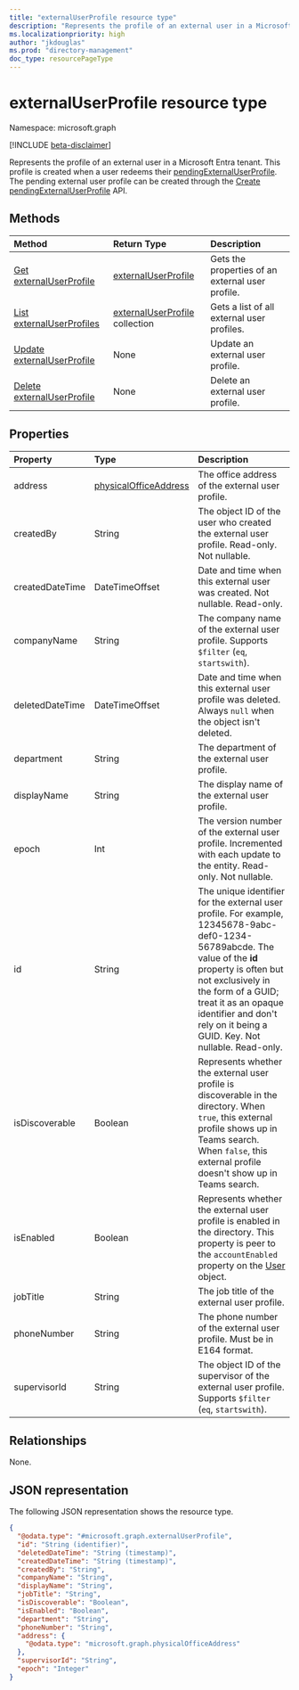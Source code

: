 ```yaml
---
title: "externalUserProfile resource type"
description: "Represents the profile of an external user in a Microsoft Entra tenant."
ms.localizationpriority: high
author: "jkdouglas"
ms.prod: "directory-management"
doc_type: resourcePageType
---
```


# externalUserProfile resource type

Namespace: microsoft.graph

[!INCLUDE [beta-disclaimer](../../includes/beta-disclaimer.md)]

Represents the profile of an external user in a Microsoft Entra tenant. This profile is created when a user redeems their [pendingExternalUserProfile](pendingexternaluserprofile.md). The pending external user profile can be created through the [Create pendingExternalUserProfile](../api/directory-post-pendingexternaluserprofile.md) API.

## Methods

| Method         | Return Type | Description |
|:---------------|:------------|:------------|
|[Get externalUserProfile](../api/externaluserprofile-get.md) | [externalUserProfile](externaluserprofile.md) | Gets the properties of an external user profile. |
|[List externalUserProfiles](../api/directory-list-externaluserprofile.md) |[externalUserProfile](externaluserprofile.md) collection| Gets a list of all external user profiles. |
|[Update externalUserProfile](../api/externaluserprofile-update.md) | None | Update an external user profile. |
|[Delete externalUserProfile](../api/directory-delete-externaluserprofiles.md) | None | Delete an external user profile. |

## Properties

| Property   | Type |Description|
|:---------------|:--------|:----------|
|address|[physicalOfficeAddress](physicalofficeaddress.md)|The office address of the external user profile.|
|createdBy|String|The object ID of the user who created the external user profile. Read-only. Not nullable. |
|createdDateTime|DateTimeOffset|Date and time when this external user was created. Not nullable. Read-only. |
|companyName|String|The company name of the external user profile. Supports `$filter` (`eq`, `startswith`). |
|deletedDateTime|DateTimeOffset|Date and time when this external user profile was deleted. Always `null` when the object isn't deleted. |
|department|String|The department of the external user profile. |
|displayName|String|The display name of the external user profile.|
|epoch|Int|The version number of the external user profile. Incremented with each update to the entity. Read-only. Not nullable.|
|id|String|The unique identifier for the external user profile. For example, 12345678-9abc-def0-1234-56789abcde. The value of the **id** property is often but not exclusively in the form of a GUID; treat it as an opaque identifier and don't rely on it being a GUID. Key. Not nullable. Read-only.|
|isDiscoverable|Boolean|Represents whether the external user profile is discoverable in the directory. When `true`, this external profile shows up in Teams search. When `false`, this external profile doesn't show up in Teams search. |
|isEnabled|Boolean|Represents whether the external user profile is enabled in the directory. This property is peer to the `accountEnabled` property on the [User](user.md) object. |
|jobTitle|String|The job title of the external user profile.|
|phoneNumber|String|The phone number of the external user profile. Must be in E164 format.|
|supervisorId|String|The object ID of the supervisor of the external user profile. Supports `$filter` (`eq`, `startswith`).|

## Relationships

None.

## JSON representation

The following JSON representation shows the resource type.
<!-- {
  "blockType": "resource",
  "keyProperty": "id",
  "@odata.type": "microsoft.graph.externalUserProfile",
  "openType": true
}
-->
``` json
{
  "@odata.type": "#microsoft.graph.externalUserProfile",
  "id": "String (identifier)",
  "deletedDateTime": "String (timestamp)",
  "createdDateTime": "String (timestamp)",
  "createdBy": "String",
  "companyName": "String",
  "displayName": "String",
  "jobTitle": "String",
  "isDiscoverable": "Boolean",
  "isEnabled": "Boolean",
  "department": "String",
  "phoneNumber": "String",
  "address": {
    "@odata.type": "microsoft.graph.physicalOfficeAddress"
  },
  "supervisorId": "String",
  "epoch": "Integer"
}
```

<!-- uuid: 8fcb5dbc-d5aa-4681-8e31-b001d5168d79
2015-10-25 14:57:30 UTC -->
<!--
{
  "type": "#page.annotation",
  "description": "externalUserProfile resource",
  "keywords": "",
  "section": "documentation",
  "tocPath": "",
  "suppressions": []
}
-->
